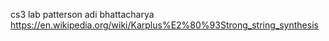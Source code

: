 cs3 lab patterson 
adi bhattacharya
https://en.wikipedia.org/wiki/Karplus%E2%80%93Strong_string_synthesis